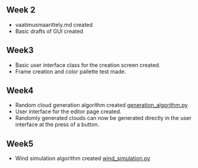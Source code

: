 ## Week 2

- vaatimusmaarittely.md created
- Basic drafts of GUI created

## Week3

- Basic user interface class for the creation screen created.
- Frame creation and color pallette test made.

## Week4

- Random cloud generation algorithm created [generation_algorithm.py](/src/generation_algorithm.py)
- User interface for the editor page created.
- Randomly generated clouds can now be generated directly in the user interface at the press of a button.

## Week5

- Wind simulation algorithm created [wind_simulation.py](/src/wind_simulation.py)  

